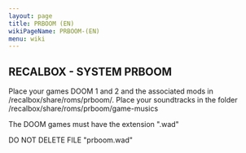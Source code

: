 ```yaml
---
layout: page
title: PRBOOM (EN)
wikiPageName: PRBOOM-(EN)
menu: wiki
---
```


## RECALBOX - SYSTEM PRBOOM ##

Place your games DOOM 1 and 2 and the associated mods in /recalbox/share/roms/prboom/.
Place your soundtracks in the folder /recalbox/share/roms/prboom/game-musics

The DOOM games must have the extension ".wad"

DO NOT DELETE FILE "prboom.wad"
